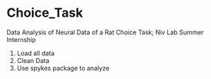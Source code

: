 # Choice_Task
Data Analysis of Neural Data of a Rat Choice Task; Niv Lab Summer Internship
1) Load all data
2) Clean Data
3) Use spykes package to analyze 
